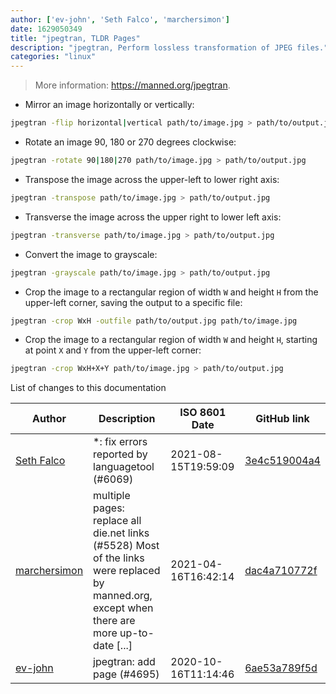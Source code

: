 ```yaml
---
author: ['ev-john', 'Seth Falco', 'marchersimon']
date: 1629050349
title: "jpegtran, TLDR Pages"
description: "jpegtran, Perform lossless transformation of JPEG files."
categories: "linux"
---
```

> More information: <https://manned.org/jpegtran>.

- Mirror an image horizontally or vertically:

```bash
jpegtran -flip horizontal|vertical path/to/image.jpg > path/to/output.jpg
```

- Rotate an image 90, 180 or 270 degrees clockwise:

```bash
jpegtran -rotate 90|180|270 path/to/image.jpg > path/to/output.jpg
```

- Transpose the image across the upper-left to lower right axis:

```bash
jpegtran -transpose path/to/image.jpg > path/to/output.jpg
```

- Transverse the image across the upper right to lower left axis:

```bash
jpegtran -transverse path/to/image.jpg > path/to/output.jpg
```

- Convert the image to grayscale:

```bash
jpegtran -grayscale path/to/image.jpg > path/to/output.jpg
```

- Crop the image to a rectangular region of width `W` and height `H` from the upper-left corner, saving the output to a specific file:

```bash
jpegtran -crop WxH -outfile path/to/output.jpg path/to/image.jpg
```

- Crop the image to a rectangular region of width `W` and height `H`, starting at point `X` and `Y` from the upper-left corner:

```bash
jpegtran -crop WxH+X+Y path/to/image.jpg > path/to/output.jpg
```
List of changes to this documentation


Author | Description | ISO 8601 Date | GitHub link
------|-----|-----|-----
[Seth Falco](mailto:seth@falco.fun) | *: fix errors reported by languagetool (#6069) | 2021-08-15T19:59:09 | [3e4c519004a4](https://github.com/tldr-pages/tldr/commit/3e4c519004a471c861cdc609fd7239ee3355671c)
[marchersimon](mailto:50295997+marchersimon@users.noreply.github.com) | multiple pages: replace all die.net links (#5528) Most of the links were replaced by manned.org, except when there are more up-to-date [...] | 2021-04-16T16:42:14 | [dac4a710772f](https://github.com/tldr-pages/tldr/commit/dac4a710772f9adef5b9883172fb30ed2416c0eb)
[ev-john](mailto:56849582+ev-john@users.noreply.github.com) | jpegtran: add page (#4695) | 2020-10-16T11:14:46 | [6ae53a789f5d](https://github.com/tldr-pages/tldr/commit/6ae53a789f5d8c3563656f44f3ecbb044df9e05f)

